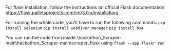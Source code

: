 
For flask installation, follow the instructions on official Flask documentation: https://flask.palletsprojects.com/en/3.0.x/installation/

For running the whole code, you'll have to run the following commands:
`pip install selenium`
`pip install webdiver_manager`
`pip install bs4`

You can run the code from inside \hackathon_Scraper-main\hackathon_Scraper-main\scraper_flask using `flask --app flaskr run`
